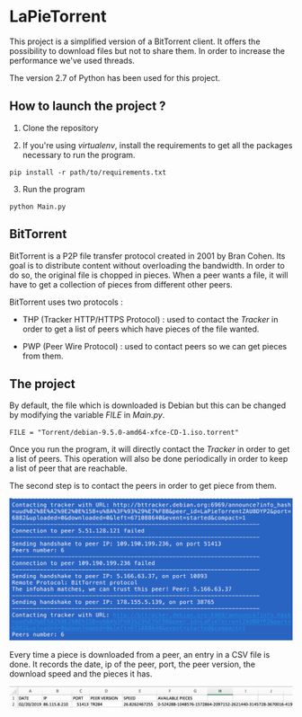 # LaPieTorrent

This project is a simplified version of a BitTorrent client. It offers the possibility to download files but not to share them. In order to increase the performance we've used threads.


The version 2.7 of Python has been used for this project.

## How to launch the project ?

1) Clone the repository 

2) If you're using *virtualenv*, install the requirements to get all the packages necessary to run the program.

```
pip install -r path/to/requirements.txt
```

3) Run the program

```
python Main.py
```

## BitTorrent

BitTorrent is a P2P file transfer protocol created in 2001 by Bran Cohen. Its goal is to distribute content without overloading the bandwidth. In order to do so, the original file is chopped in pieces. When a peer wants a file, it will have to get a collection of pieces from different other peers.

BitTorrent uses two protocols : 

- THP (Tracker HTTP/HTTPS Protocol) : used to contact the *Tracker* in order to get a list of peers which have pieces of the file wanted.

- PWP (Peer Wire Protocol) : used to contact peers so we can get pieces from them.


## The project

By default, the file which is downloaded is Debian but this can be changed by modifying the variable *FILE* in *Main.py*.

```
FILE = "Torrent/debian-9.5.0-amd64-xfce-CD-1.iso.torrent"
```

Once you run the program, it will directly contact the *Tracker* in order to get a list of peers. This operation will also be done periodically in order to keep a list of peer that are reachable.

The second step is to contact the peers in order to get piece from them.

![View](IMG/Terminal.png)

Every time a piece is downloaded from a peer, an entry in a CSV file is done. It records the date, ip of the peer, port, the peer version, the download speed and the pieces it has.

![Logs](IMG/Logs.png)





